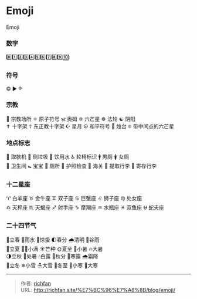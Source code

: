 # Emoji


Emoji


<!--more-->


### 数字
0️⃣1️⃣2️⃣3️⃣4️⃣5️⃣6️⃣7️⃣8️⃣9️⃣🔟

### 符号
©️ ▶️ ®️ 

### 宗教
🛐 宗教场所  ⚛️ 原子符号  🕉️ 奥姆  ✡️ 六芒星  ☸️ 法轮  ☯️ 阴阳  
✝️ 十字架  ☦️ 东正教十字架  ☪️ 星月  ☮️ 和平符号  🕎 烛台  🔯 带中间点的六芒星  

### 地点标志
🏧 取款机  🚮 倒垃圾  🚰 饮用水  ♿ 轮椅标识  🚹 男厕  🚺 女厕  
🚻 卫生间  🚼 宝宝  🚾 厕所  🛂 护照检查  🛃 海关  🛄 提取行李  🛅 寄存行李  

### 十二星座
♈ 白羊座  ♉ 金牛座  ♊ 双子座  ♋ 巨蟹座  ♌ 狮子座  ♍ 处女座  
♎ 天秤座  ♏ 天蝎座  ♐ 射手座  ♑ 摩羯座  ♒ 水瓶座  ♓ 双鱼座  ⛎ 蛇夫座  

### 二十四节气
🌱立春  🌂雨水  🐛惊蛰  🌓春分  🌧清明  🌾谷雨  
🌻立夏  👨‍🌾小满  ☀芒种  🌞夏至  🍉小暑  🔥大暑  
🌗立秋  🍂处暑  💧白露  🥮秋分  🍃寒露  🌧️霜降  
🍁立冬  ❄小雪  ☃大雪  🐧冬至  🎿小寒  🎅大寒


---

> 作者: [richfan](https://richfan.site/)  
> URL: http://richfan.site/%E7%BC%96%E7%A8%8B/blog/emoji/  

